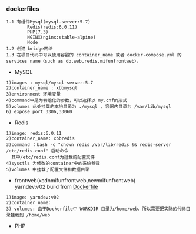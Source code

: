 ### dockerfiles
```
1.1 有组件Mysql(mysql-server:5.7)
        Redis(redis:6.0.11)
        PHP(7.3)
        NGINX(nginx:stable-alpine)
        Node
1.2 创建 bridge网络
1.3 在项目代码中可以使用容器的 container_name 或者 docker-compose.yml 的 services name（such as db,web,redis,mifunfrontweb）。
 ```
 
 - MySQL
 ```
 1)images : mysql/mysql-server:5.7
 2)container_name : xbbmysql
 3)environment 环境变量
 4)command中是为初始化的参数，可以选择以 my.cnf的形式
 5)volumes 此处挂载的本地目录为 ./mysql , 容器内目录为 /var/lib/mysql
 6) expose port 3306,33060
 ```
 
 - Redis
 ```
 1)image: redis:6.0.11
 2)container_name: xbbredis
 3)command ：bash -c "chown redis /var/lib/redis && redis-server /etc/redis.conf" 启动命令
   其中/etc/redis.conf为挂载的配置文件
 4)sysctls 为修改的container中的系统参数
 5)volumes 中挂载了配置文件和数据目录
 ```
 
 - frontweb(xcdnmifunfrontweb,newmifunfrontweb)
 <br> yarndev:v02  build from [Dockerfile](./yarn/Dockerfile) 
 ```
 1)image: yarndev:v02 
 2)container_name: 
 3) volumes: 由于Dockerfile中 WORKDIR 目录为/home/web，所以需要把实际的代码目录挂载到 /home/web
 ```
- PHP
```

```
 
 
 
 
